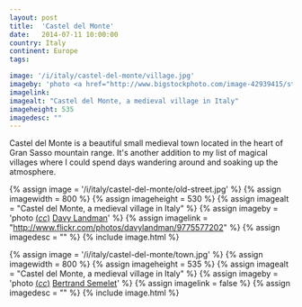 ```yaml
---
layout: post
title:  'Castel del Monte'
date:   2014-07-11 10:00:00
country: Italy
continent: Europe
tags:

image: '/i/italy/castel-del-monte/village.jpg'
imageby: 'photo <a href="http://www.bigstockphoto.com/image-42939415/stock-photo-castel-del-monte">Claudiogiovanni</a>'
imagelink: 
imagealt: "Castel del Monte, a medieval village in Italy"
imageheight: 535
imagedesc: ""
---
```

Castel del Monte is a beautiful small medieval town located in the heart of Gran Sasso mountain range. It's another addition to my list of magical villages where I could spend days wandering around and soaking up the atmosphere.

<!-- img -->
{% assign image = '/i/italy/castel-del-monte/old-street.jpg' %}
{% assign imagewidth = 800 %}
{% assign imageheight = 530 %}
{% assign imagealt = "Castel del Monte, a medieval village in Italy" %}
{% assign imageby = 'photo <a title="License: Attribution-ShareAlike 2.0 Generic" href="https://creativecommons.org/licenses/by-sa/2.0/">(<em>cc</em>)</a> <a href="http://www.flickr.com/photos/davylandman/9775577202">Davy Landman</a>' %}
{% assign imagelink = "http://www.flickr.com/photos/davylandman/9775577202" %}
{% assign imagedesc = "" %}
{% include image.html %}

{% assign image = '/i/italy/castel-del-monte/town.jpg' %}
{% assign imagewidth = 800 %}
{% assign imageheight = 535 %}
{% assign imagealt = "Castel del Monte, a medieval village in Italy" %}
{% assign imageby = 'photo <a title="License: Attribution-ShareAlike 3.0 Unported" href="http://creativecommons.org/licenses/by-sa/3.0/deed.en">(<em>cc</em>)</a> <a href="http://www.camptocamp.org/images/341159/fr/castel-del-monte">Bertrand Semelet</a>' %}
{% assign imagelink = false %}
{% assign imagedesc = "" %}
{% include image.html %}
